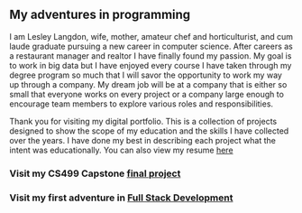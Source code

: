 ## My adventures in programming


I am Lesley Langdon, wife, mother, amateur chef and horticulturist, and cum laude graduate pursuing a new career in computer science.  After careers as a restaurant manager and realtor I have finally found my passion.  My goal is to work in big data but I have enjoyed every course I have taken through my degree program so much that I will savor the opportunity to work my way up through a company.  My dream job will be at a company that is either so small that everyone works on every project or a company large enough to encourage team members to explore various roles and responsibilities.    
  
Thank you for visiting my digital portfolio. This is a collection of projects designed to show the scope of my education and the skills I have collected over the years. I have done my best in describing each project what the intent was educationally. You can also view my resume [here](https://github.com/LesleyPLangdon/lesleyplangdon.github.io/blob/master/PublicResume.pdf)
 

### Visit my CS499 Capstone [final project](https://lesleyplangdon.github.io/CS499FinalProject/)

### Visit my first adventure in [Full Stack Development](https://lesleyplangdon.github.io/cs465-fullstack/)
